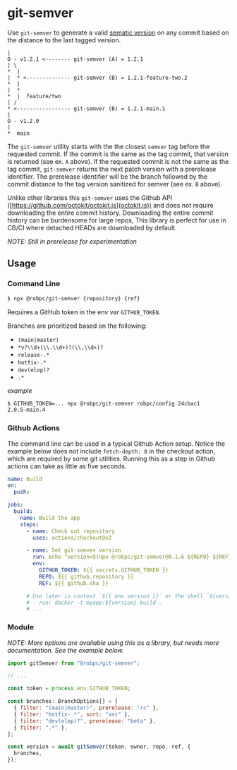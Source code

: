# git-semver

Use `git-semver` to generate a valid [sematic version](semver.org) on any commit based on the distance to the last tagged version.

    |
    O - v1.2.1 <-------- git-semver (A) = 1.2.1
    | \
    *  |
    |  * <-------------- git-semver (B) = 1.2.1-feature-two.2
    *  |
    |  *
    *  |  feature/two
    | /
    * <----------------- git-semver (B) = 1.2.1-main.1
    |
    O - v1.2.0
    |
    *  main

The `git-semver` utility starts with the the closest `semver` tag before the requested commit. If the commit is the same as the tag commit, that version is returned (see ex. `A` above). If the requested commit is not the same as the tag commit, `git-semver` returns the next patch version with a prerelease identifier. The prerelease identifier will be the branch followed by the commit distance to the tag version sanitized for semver (see ex. `B` above).

Unlike other libraries this `git-semver` uses the Github API ([https://github.com/octokit/octokit.js](octokit.js)) and does not require downloading the entire commit history. Downloading the entire commit history can be burdensome for large repos, This library is perfect for use in CB/CI where detached HEADs are downloaded by default.

_NOTE: Still in prerelease for experimentation_

## Usage

### Command Line

```bash
$ npx @robpc/git-semver {repository} {ref}
```

Requires a GitHub token in the env var `GITHUB_TOKEN`.

Branches are prioritized based on the following:

- `(main|master)`
- `*v?\\d+(\\.\\d+)?(\\.\\d+)?`
- `release-.*`
- `hotfix-.*`
- `dev(elop)?`
- `.*`

_example_

```bash
$ GITHUB_TOKEN=... npx @robpc/git-semver robpc/config 24cbac1
2.0.5-main.4
```

### Github Actions

The command line can be used in a typical Github Action setup. Notice the example below does not include `fetch-depth: 0` in the checkout action, which are required by some git utilities. Running this as a step in Github actions can take as little as five seconds.

```yaml
name: Build
on:
  push:

jobs:
  build:
    name: Build the app
    steps:
      - name: Check out repository
        uses: actions/checkout@v2

      - name: Set git-semver version
        run: echo "version=$(npx @robpc/git-semver@0.1.6 ${REPO} ${REF})" >> $GITHUB_ENV
        env:
          GITHUB_TOKEN: ${{ secrets.GITHUB_TOKEN }}
          REPO: ${{ github.repository }}
          REF: ${{ github.sha }}

      # Use later in context `${{ env.version }}` or the shell `${version}` like:
      # - run: docker -t myapp:${version} build .
      # ...
```

### Module

_NOTE: More options are available using this as a library, but needs more documentation. See the example below._

```js
import gitSemver from "@robpc/git-semver";

// ...

const token = process.env.GITHUB_TOKEN;

const branches: BranchOptions[] = [
  { filter: "(main|master)", prerelease: "rc" },
  { filter: "hotfix-.*", sort: "asc" },
  { filter: "dev(elop)?", prerelease: "beta" },
  { filter: ".*" },
];

const version = await gitSemver(token, owner, repo, ref, {
  branches,
});
```
